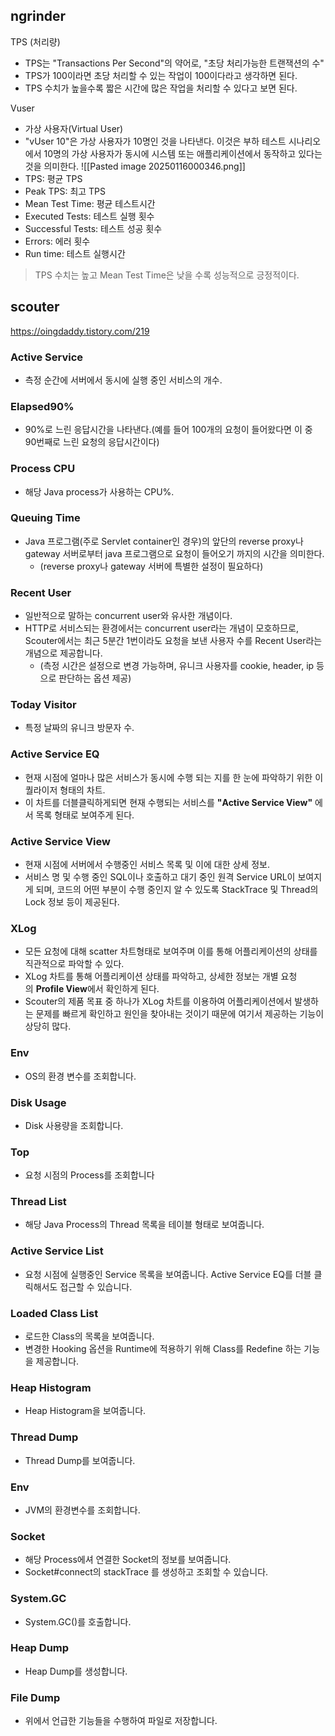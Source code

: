 ## ngrinder

TPS (처리량)
- TPS는 "Transactions Per Second"의 약어로, "초당 처리가능한 트랜잭션의 수"
- TPS가 100이라면 초당 처리할 수 있는 작업이 100이다라고 생각하면 된다.
- TPS 수치가 높을수록 짧은 시간에 많은 작업을 처리할 수 있다고 보면 된다.

Vuser
- 가상 사용자(Virtual User)
- "vUser 10"은 가상 사용자가 10명인 것을 나타낸다. 이것은 부하 테스트 시나리오에서 10명의 가상 사용자가 동시에 시스템 또는 애플리케이션에서 동작하고 있다는 것을 의미한다.
![[Pasted image 20250116000346.png]]
- TPS: 평균 TPS
- Peak TPS: 최고 TPS
- Mean Test Time: 평균 테스트시간
- Executed Tests: 테스트 실행 횟수
- Successful Tests: 테스트 성공 횟수
- Errors: 에러 횟수
- Run time: 테스트 실행시간

> TPS 수치는 높고 Mean Test Time은 낮을 수록 성능적으로 긍정적이다.

## scouter

https://oingdaddy.tistory.com/219
### Active Service
- 측정 순간에 서버에서 동시에 실행 중인 서비스의 개수.
### Elapsed90%
- 90%로 느린 응답시간을 나타낸다.(예를 들어 100개의 요청이 들어왔다면 이 중 90번째로 느린 요청의 응답시간이다)
### Process CPU
- 해당 Java process가 사용하는 CPU%.
### Queuing Time
- Java 프로그램(주로 Servlet container인 경우)의 앞단의 reverse proxy나 gateway 서버로부터 java 프로그램으로 요청이 들어오기 까지의 시간을 의미한다.
	- (reverse proxy나 gateway 서버에 특별한 설정이 필요하다)
### Recent User
- 일반적으로 말하는 concurrent user와 유사한 개념이다.  
- HTTP로 서비스되는 환경에서는 concurrent user라는 개념이 모호하므로, Scouter에서는 최근 5분간 1번이라도 요청을 보낸 사용자 수를 Recent User라는 개념으로 제공합니다.  
	- (측정 시간은 설정으로 변경 가능하며, 유니크 사용자를 cookie, header, ip 등으로 판단하는 옵션 제공)
### Today Visitor
- 특정 날짜의 유니크 방문자 수.
### Active Service EQ
- 현재 시점에 얼마나 많은 서비스가 동시에 수행 되는 지를 한 눈에 파악하기 위한 이퀄라이저 형태의 차트.
- 이 차트를 더블클릭하게되면 현재 수행되는 서비스를 **"Active Service View"** 에서 목록 형태로 보여주게 된다.
### Active Service View
- 현재 시점에 서버에서 수행중인 서비스 목록 및 이에 대한 상세 정보.  
- 서비스 명 및 수행 중인 SQL이나 호출하고 대기 중인 원격 Service URL이 보여지게 되며, 코드의 어떤 부분이 수행 중인지 알 수 있도록 StackTrace 및 Thread의 Lock 정보 등이 제공된다.
### XLog
- 모든 요청에 대해 scatter 차트형태로 보여주며 이를 통해 어플리케이션의 상태를 직관적으로 파악할 수 있다. 
- XLog 차트를 통해 어플리케이션 상태를 파악하고, 상세한 정보는 개별 요청의 **Profile View**에서 확인하게 된다.  
- Scouter의 제품 목표 중 하나가 XLog 차트를 이용하여 어플리케이션에서 발생하는 문제를 빠르게 확인하고 원인을 찾아내는 것이기 때문에 여기서 제공하는 기능이 상당히 많다.

### Env
- OS의 환경 변수를 조회합니다.
### Disk Usage
- Disk 사용량을 조회합니다.
### Top
- 요청 시점의 Process를 조회합니다

### Thread List
- 해당 Java Process의 Thread 목록을 테이블 형태로 보여줍니다.
### Active Service List
- 요청 시점에 실행중인 Service 목록을 보여줍니다. Active Service EQ를 더블 클릭해서도 접근할 수 있습니다.
### Loaded Class List
- 로드한 Class의 목록을 보여줍니다.
- 변경한 Hooking 옵션을 Runtime에 적용하기 위해 Class를 Redefine 하는 기능을 제공합니다.
### Heap Histogram
- Heap Histogram을 보여줍니다.
### Thread Dump
- Thread Dump를 보여줍니다.
### Env
- JVM의 환경변수를 조회합니다.
### Socket
- 해당 Process에셔 연결한 Socket의 정보를 보여줍니다.
- Socket#connect의 stackTrace 를 생성하고 조회할 수 있습니다.
### System.GC
- System.GC()를 호출합니다.
### Heap Dump
- Heap Dump를 생성합니다.
### File Dump
- 위에서 언급한 기능들을 수행하여 파일로 저장합니다.